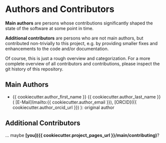 # Authors and Contributors

**Main authors** are persons whose contributions significantly shaped
the state of the software at some point in time.

**Additional contributors** are persons who are not main authors,
but contributed non-trivially to this project,
e.g. by providing smaller fixes and enhancements to the code and/or documentation.

Of course, this is just a rough overview and categorization.
For a more complete overview of all contributors and contributions,
please inspect the git history of this repository.

## Main Authors

- {{ cookiecutter.author_first_name }} {{ cookiecutter.author_last_name }} (
    [E-Mail](mailto:{{ cookiecutter.author_email }}),
    [ORCID]({{ cookiecutter.author_orcid_url }})
  ): original author

## Additional Contributors

<!--
- Name (E-mail, ORCID):
Summary of contribution
-->

... maybe **[you]({{ cookiecutter.project_pages_url }}/main/contributing)**?
